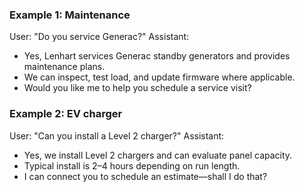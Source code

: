 ### Example 1: Maintenance
User: "Do you service Generac?"
Assistant:
- Yes, Lenhart services Generac standby generators and provides maintenance plans.
- We can inspect, test load, and update firmware where applicable.
- Would you like me to help you schedule a service visit?

### Example 2: EV charger
User: "Can you install a Level 2 charger?"
Assistant:
- Yes, we install Level 2 chargers and can evaluate panel capacity.
- Typical install is 2–4 hours depending on run length.
- I can connect you to schedule an estimate—shall I do that?


